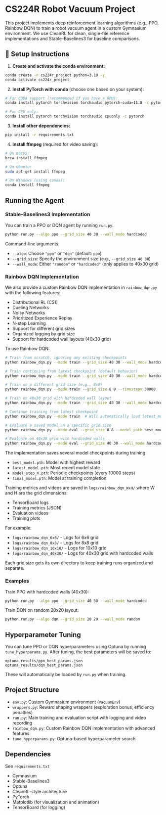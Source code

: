 # CS224R Robot Vacuum Project

This project implements deep reinforcement learning algorithms (e.g., PPO, Rainbow DQN) to train a robot vacuum agent in a custom Gymnasium environment. We use CleanRL for clean, single-file reference implementations and Stable-Baselines3 for baseline comparisons.

## 🔧 Setup Instructions

1. **Create and activate the conda environment:**

```bash
conda create -n cs224r_project python=3.10 -y
conda activate cs224r_project
```

2. **Install PyTorch with conda** (choose one based on your system):

```bash
# For CUDA support (recommended if you have a GPU):
conda install pytorch torchvision torchaudio pytorch-cuda=11.8 -c pytorch -c nvidia

# For CPU only:
conda install pytorch torchvision torchaudio cpuonly -c pytorch
```

3. **Install other dependencies:**

```bash
pip install -r requirements.txt
```

4. **Install ffmpeg** (required for video saving):

```bash
# On macOS:
brew install ffmpeg

# On Ubuntu:
sudo apt-get install ffmpeg

# On Windows (using conda):
conda install ffmpeg
```

## Running the Agent

### Stable-Baselines3 Implementation
You can train a PPO or DQN agent by running `run.py`:

```bash
python run.py --algo ppo --grid_size 40 30 --wall_mode hardcoded
```

Command-line arguments:
- `--algo`: Choose `"ppo"` or `"dqn"` (default: `ppo`)
- `--grid_size`: Specify the environment size (e.g., `--grid_size 40 30`)
- `--wall_mode`: Either `"random"` or `"hardcoded"` (only applies to 40x30 grid)

### Rainbow DQN Implementation
We also provide a custom Rainbow DQN implementation in `rainbow_dqn.py` with the following features:
- Distributional RL (C51)
- Dueling Networks
- Noisy Networks
- Prioritized Experience Replay
- N-step Learning
- Support for different grid sizes
- Organized logging by grid size
- Support for hardcoded wall layouts (40x30 grid)

To use Rainbow DQN:

```bash
# Train from scratch, ignoring any existing checkpoints
python rainbow_dqn.py --mode train --grid_size 40 30 --wall_mode hardcoded --timesteps 50000 --from_scratch

# Train continuing from latest checkpoint (default behavior)
python rainbow_dqn.py --mode train --grid_size 40 30 --wall_mode hardcoded --timesteps 50000

# Train on a different grid size (e.g., 8x8)
python rainbow_dqn.py --mode train --grid_size 8 8 --timesteps 50000

# Train on 40x30 grid with hardcoded wall layout
python rainbow_dqn.py --mode train --grid_size 40 30 --wall_mode hardcoded --timesteps 50000

# Continue training from latest checkpoint
python rainbow_dqn.py --mode train  # Will automatically load latest_model.pth if it exists

# Evaluate a saved model on a specific grid size
python rainbow_dqn.py --mode eval --grid_size 8 8 --model_path best_model.pth --eval_episodes 5

# Evaluate on 40x30 grid with hardcoded walls
python rainbow_dqn.py --mode eval --grid_size 40 30 --wall_mode hardcoded --model_path best_model.pth --eval_episodes 5
```

The implementation saves several model checkpoints during training:
- `best_model.pth`: Model with highest reward
- `latest_model.pth`: Most recent model state
- `model_step_X.pth`: Periodic checkpoints (every 10000 steps)
- `final_model.pth`: Model at training completion

Training metrics and videos are saved in `logs/rainbow_dqn_WxH/` where W and H are the grid dimensions:
- TensorBoard logs
- Training metrics (JSON)
- Evaluation videos
- Training plots

For example:
- `logs/rainbow_dqn_6x6/` - Logs for 6x6 grid
- `logs/rainbow_dqn_8x8/` - Logs for 8x8 grid
- `logs/rainbow_dqn_10x10/` - Logs for 10x10 grid
- `logs/rainbow_dqn_40x30/` - Logs for 40x30 grid with hardcoded walls

Each grid size gets its own directory to keep training runs organized and separate.

### Examples

Train PPO with hardcoded walls (40x30):
```bash
python run.py --algo ppo --grid_size 40 30 --wall_mode hardcoded
```

Train DQN on random 20x20 layout:
```bash
python run.py --algo dqn --grid_size 20 20 --wall_mode random
```

## Hyperparameter Tuning

You can tune PPO or DQN hyperparameters using Optuna by running `tune_hyperparams.py`. After tuning, the best parameters will be saved to:

```
optuna_results/ppo_best_params.json
optuna_results/dqn_best_params.json
```

These will automatically be loaded by `run.py` when training.

## Project Structure

- `env.py`: Custom Gymnasium environment (`VacuumEnv`)
- `wrappers.py`: Reward shaping wrappers (exploration bonus, efficiency penalties)
- `run.py`: Main training and evaluation script with logging and video recording
- `rainbow_dqn.py`: Custom Rainbow DQN implementation with advanced features
- `tune_hyperparams.py`: Optuna-based hyperparameter search

## Dependencies
See `requirements.txt`
- Gymnasium
- Stable-Baselines3
- Optuna
- CleanRL-style architecture
- PyTorch
- Matplotlib (for visualization and animation)
- TensorBoard (for logging)
